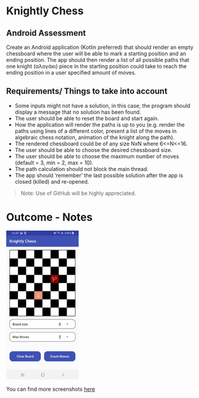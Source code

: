 # Knightly Chess

## Android Assessment

Create an Android application (Kotlin preferred) that should render an empty chessboard where 
the user will be able to mark a starting position and an ending position.
The app should then render a list of all possible paths that one knight (αλογάκι) piece 
in the starting position could take to reach the ending position in a user specified amount of moves.

## Requirements/ Things to take into account

- Some inputs might not have a solution, in this case, the program should display a message that no solution has been found. 
- The user should be able to reset the board and start again. 
- How the application will render the paths is up to you (e.g. render the paths using lines of a different color, present a list of the moves in algebraic chess notation, animation of the knight along the path). 
- The rendered chessboard could be of any size NxN where 6<=N<=16. 
- The user should be able to choose the desired chessboard size.
- The user should be able to choose the maximum number of moves (default = 3, min = 2, max = 10).
- The path calculation should not block the main thread. 
- The app should ‘remember’ the last possible solution after the app is closed (killed) and re-opened.

> Note: Use of GitHub will be highly appreciated.

# Outcome - Notes

<img src="/screenshots/main2.jpg" height="400" alt="Screenshot"/> 

You can find more screenshots [here](/screenshots)
